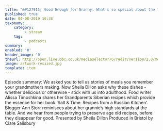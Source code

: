 ```yaml
---
title: "&#127911; Good Enough for Granny: What’s so special about the food our grandmothers cook?"
published: true
date: 04-08-2019 10:38
taxonomy:
    category:
         - stream
    tag:
         - podcasts
summary:
enabled: '0'
header_image: '0'
theurl: http://open.live.bbc.co.uk/mediaselector/6/redir/version/2.0/mediaset/audio-nondrm-download/proto/http/vpid/p07h9zk8.mp3
image: artwork-resized.jpg
template: item
---
```

 
Episode summary: We asked you to tell us stories of meals you remember your grandmothers making. Now Sheila Dillon asks why these dishes - whether delicious or otherwise - stick with us into adulthood. Food writer Alissa Timoshkina shares her Grandparents Siberian recipes which provide the essence for her book ‘Salt & Time: Recipes from a Russian Kitchen’. Blogger Ann Storr reminisces about her grannie’s high standards at the table. And we hear from people trying to preserve age old recipes, before they disappear for good. Presented by Sheila Dillon Produced in Bristol by Clare Salisbury

